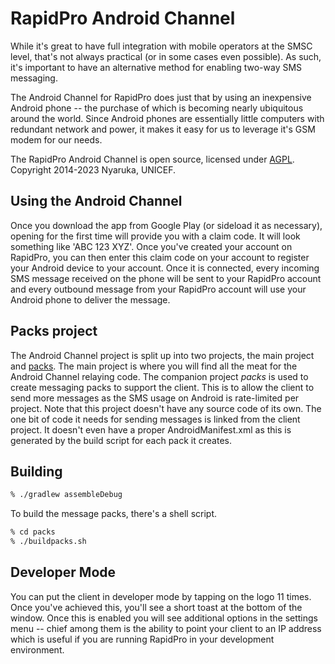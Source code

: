 
# RapidPro Android Channel 
While it's great to have full integration with mobile operators at the SMSC level, that's not always 
practical (or in some cases even possible). As such, it's important to have an alternative method 
for enabling two-way SMS messaging.

The Android Channel for RapidPro does just that by using an inexpensive Android phone -- the 
purchase of which is becoming nearly ubiquitous around the world. Since Android phones are 
essentially little computers with redundant network and power, it makes it easy for us to leverage 
it's GSM modem for our needs. 

The RapidPro Android Channel is open source, licensed under [AGPL](http://www.gnu.org/licenses/agpl-3.0.html). 
Copyright 2014-2023 Nyaruka, UNICEF.

## Using the Android Channel
Once you download the app from Google Play (or sideload it as necessary), opening for the first time 
will provide you with a claim code. It will look something like 'ABC 123 XYZ'. Once you've created 
your account on RapidPro, you can then enter this claim code on your account to register your 
Android device to your account. Once it is connected, every incoming SMS message received on the 
phone will be sent to your RapidPro account and every outbound message from your RapidPro account 
will use your Android phone to deliver the message.

## Packs project
The Android Channel project is split up into two projects, the main project and 
[packs](https://github.com/rapidpro/android-channel/tree/master/packs). The main project is where 
you will find all the meat for the Android Channel relaying code. The companion project *packs* is 
used to create messaging packs to support the client. This is to allow the client to send more 
messages as the SMS usage on Android is rate-limited per project. Note that this project doesn't 
have any source code of its own. The one bit of code it needs for sending messages is linked from 
the client project. It doesn't even have a proper AndroidManifest.xml as this is generated by the 
build script for each pack it creates.

## Building

```bash
% ./gradlew assembleDebug
```

To build the message packs, there's a shell script.

```bash
% cd packs
% ./buildpacks.sh
```

## Developer Mode
You can put the client in developer mode by tapping on the logo 11 times. Once you've achieved this, 
you'll see a short toast at the bottom of the window. Once this is enabled you will see additional 
options in the settings menu -- chief among them is the ability to point your client to an IP 
address which is useful if you are running RapidPro in your development environment.



